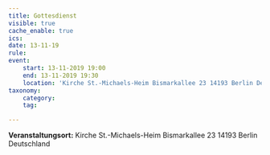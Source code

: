 ```yaml
---
title: Gottesdienst
visible: true
cache_enable: true
ics: 
date: 13-11-19
rule: 
event:
	start: 13-11-2019 19:00
	end: 13-11-2019 19:30
	location: 'Kirche St.-Michaels-Heim Bismarkallee 23 14193 Berlin Deutschland'
taxonomy:
	category: 
	tag: 

---
```




**Veranstaltungsort:** Kirche St.-Michaels-Heim
Bismarkallee 23
14193 Berlin
Deutschland

